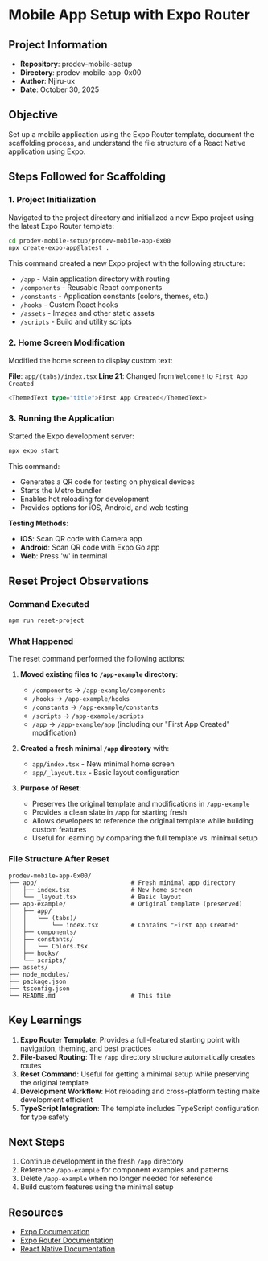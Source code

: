 # Mobile App Setup with Expo Router

## Project Information
- **Repository**: prodev-mobile-setup
- **Directory**: prodev-mobile-app-0x00
- **Author**: Njiru-ux
- **Date**: October 30, 2025

## Objective
Set up a mobile application using the Expo Router template, document the scaffolding process, and understand the file structure of a React Native application using Expo.

## Steps Followed for Scaffolding

### 1. Project Initialization
Navigated to the project directory and initialized a new Expo project using the latest Expo Router template:

```bash
cd prodev-mobile-setup/prodev-mobile-app-0x00
npx create-expo-app@latest .
```

This command created a new Expo project with the following structure:
- `/app` - Main application directory with routing
- `/components` - Reusable React components
- `/constants` - Application constants (colors, themes, etc.)
- `/hooks` - Custom React hooks
- `/assets` - Images and other static assets
- `/scripts` - Build and utility scripts

### 2. Home Screen Modification
Modified the home screen to display custom text:

**File**: `app/(tabs)/index.tsx`
**Line 21**: Changed from `Welcome!` to `First App Created`

```typescript
<ThemedText type="title">First App Created</ThemedText>
```

### 3. Running the Application
Started the Expo development server:

```bash
npx expo start
```

This command:
- Generates a QR code for testing on physical devices
- Starts the Metro bundler
- Enables hot reloading for development
- Provides options for iOS, Android, and web testing

**Testing Methods**:
- **iOS**: Scan QR code with Camera app
- **Android**: Scan QR code with Expo Go app
- **Web**: Press 'w' in terminal

## Reset Project Observations

### Command Executed
```bash
npm run reset-project
```

### What Happened
The reset command performed the following actions:

1. **Moved existing files to `/app-example` directory**:
   - `/components` → `/app-example/components`
   - `/hooks` → `/app-example/hooks`
   - `/constants` → `/app-example/constants`
   - `/scripts` → `/app-example/scripts`
   - `/app` → `/app-example/app` (including our "First App Created" modification)

2. **Created a fresh minimal `/app` directory** with:
   - `app/index.tsx` - New minimal home screen
   - `app/_layout.tsx` - Basic layout configuration

3. **Purpose of Reset**:
   - Preserves the original template and modifications in `/app-example`
   - Provides a clean slate in `/app` for starting fresh
   - Allows developers to reference the original template while building custom features
   - Useful for learning by comparing the full template vs. minimal setup

### File Structure After Reset

```
prodev-mobile-app-0x00/
├── app/                          # Fresh minimal app directory
│   ├── index.tsx                 # New home screen
│   └── _layout.tsx               # Basic layout
├── app-example/                  # Original template (preserved)
│   ├── app/
│   │   └── (tabs)/
│   │       └── index.tsx         # Contains "First App Created"
│   ├── components/
│   ├── constants/
│   │   └── Colors.tsx
│   ├── hooks/
│   └── scripts/
├── assets/
├── node_modules/
├── package.json
├── tsconfig.json
└── README.md                     # This file
```

## Key Learnings

1. **Expo Router Template**: Provides a full-featured starting point with navigation, theming, and best practices
2. **File-based Routing**: The `/app` directory structure automatically creates routes
3. **Reset Command**: Useful for getting a minimal setup while preserving the original template
4. **Development Workflow**: Hot reloading and cross-platform testing make development efficient
5. **TypeScript Integration**: The template includes TypeScript configuration for type safety

## Next Steps
1. Continue development in the fresh `/app` directory
2. Reference `/app-example` for component examples and patterns
3. Delete `/app-example` when no longer needed for reference
4. Build custom features using the minimal setup

## Resources
- [Expo Documentation](https://docs.expo.dev/)
- [Expo Router Documentation](https://docs.expo.dev/router/introduction/)
- [React Native Documentation](https://reactnative.dev/)